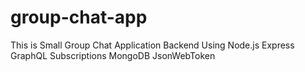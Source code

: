 # group-chat-app
This is Small Group Chat Application Backend Using Node.js Express GraphQL Subscriptions MongoDB JsonWebToken
